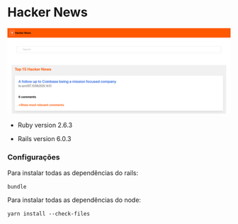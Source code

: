 # Hacker News

![Hacker News layout](https://github.com/GreiceFelipe/hacker_news/blob/main/HackerNewsLayout.png)

* Ruby version 2.6.3

* Rails version 6.0.3

### Configurações

Para instalar todas as dependências do rails:

```
bundle

```

Para instalar todas as dependências do node:

```
yarn install --check-files
```
